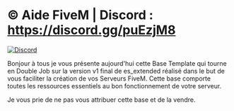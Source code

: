 # © Aide FiveM | Discord : https://discord.gg/puEzjM8

[![Discord](https://img.shields.io/discord/729256474471170089.svg)](https://discord.gg/puEzjM8)

Bonjour à tous je vous présente aujourd'hui cette Base Template qui tourne en Double Job sur la version v1 final de es_extended réalisé dans le but de vous faciliter la création de vos Serveurs FiveM. Cette base comporte toutes les ressources essentiels au bon fonctionnement de votre serveur.

Je vous prie de ne pas vous attribuer cette base et de la vendre.
